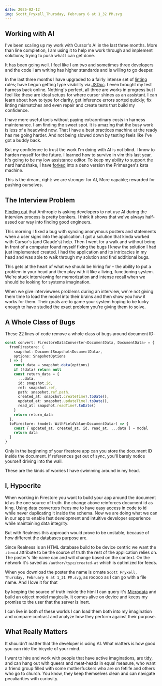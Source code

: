 ```yaml
---
date: 2025-02-12
img: Scott_Fryxell_Thursday, February 6 at 1_32 PM.svg
---
```



## Working with AI

I've been scaling up my work with Cursor's AI in the last three months. More than line completion, I am using it to help me work through and implement solutions; trying to push what I can get done.

It has been going well. I feel like I am two and sometimes three developers and the code I am writing has higher standards and is willing to go deeper.

In the last three months I have upgraded to a fairly intense set of [linting](https://github.com/realness-online/web/blob/main/eslint.config.js) rules; have begun getting type visibility via [JSDoc](https://github.com/realness-online/web/blob/main/tsconfig.json). I even brought my test harness back online. Nothing's perfect, all three are works in progress but I feel like these are ideal setups for where cursor shines as an assistant. I can learn about how to type for clarity, get inference errors sorted quickly; fix linting mismatches and even repair and create tests that build my confidence.

I have more useful tools without paying extraordinary costs in harness maintenance. I am finding the sweet spot. It is amazing that the busy work is less of a headwind now. That I have a best practices machine at the ready has me going harder. And not being slowed down by testing feels like I've got a buddy back.

But my confidence to trust the work I'm doing with AI is not blind. I know to harden myself for the future. I learned how to survive in vim this last year, It's going to be my low assistance editor. To keep my ability to support the nerd handshake, I have [forked](https://github.com/scott-fryxell/kata-machine) into a deno version the Primeagen's kata machine.

This is the dream, right: we are stronger for AI, More capable; rewarded for pushing ourselves.

## The Interview Problem

[Finding out](https://www.404media.co/anthropic-claude-job-application-ai-assistants/) that Anthropic is asking developers to not use AI during the interview process is pretty bonkers. I think it shows that we've always half-assed our way into finding good engineers.

This morning I fixed a bug with syncing anonymous posters and statements when a user signs into the application. I got a solution that kinda worked with Cursor's (and Claude's) help. Then I went for a walk and without being in front of a computer found myself fixing the bugs I knew the solution I had just implemented created. I had the application and its intricacies in my head and was able to walk through my solution and find additional bugs.

This gets at the heart of what we should be hiring for – the ability to put a problem in your head and then play with it like a living, functioning system. We're stuck interviewing for memorization and intense recall when we should be looking for systems imagination.

When we give interviewees problems during an interview, we're not giving them time to load the model into their brains and then show you how it works for them. Their goals are to game your system hoping to be lucky enough to have studied the exact problem you're giving them to solve.

## A Whole Class of Bugs

These 22 lines of code remove a whole class of bugs around document ID:

```typescript
const convert: FirestoreDataConverter<DocumentData, DocumentData> = {
  fromFirestore: (
    snapshot: DocumentSnapshot<DocumentData>,
    options: SnapshotOptions
  ) => {
    const data = snapshot.data(options)
    if (!data) return null
    const return_data = {
      ...data,
      id: snapshot.id,
      ref: snapshot.ref,
      path: snapshot.ref.path,
      created_at: snapshot.createTime?.toDate(),
      updated_at: snapshot.updateTime?.toDate(),
      read_at: snapshot.readTime?.toDate()
    }
    return return_data
  },
  toFirestore: (model: WithFieldValue<DocumentData>) => {
    const { updated_at, created_at, id, read_at, ...data } = model
    return data
  }
}
```

Only in the beginning of your firestore app can you store the document ID inside the document. If references get out of sync, you'll barely notice yourself driving into the wall.

These are the kinds of worries I have swimming around in my head.

## I, Hypocrite

When working in Firestore you want to build your app around the document id as the one source of truth. the change above reinforces document id as king. Using data converters frees me to have easy access in code to id while never duplicating it inside the schema. Now we are doing what we can in our app to enable fast development and intuitive developer experience while maintaining data integrity.

But with Realness this approach would prove to be unstable, because of how different the databases purpose are.

Since Realness is an HTML database build to be device centric we want the `itemid` attribute to be the source of truth the rest of the application relies on. The poster's file name can and will change based on the context. On the network it's saved as `/author/type/created-at` which is optimized for feeds.

When you download the poster the name is ornate `Scott Fryxell, Thursday, February 6 at 1_31 PM.svg`, as rococo as I can go with a file name. And I love it for that

by keeping the source of truth inside the html I can query it's [Microdata](https://developer.mozilla.org/en-US/docs/Web/HTML/Microdata) and build an object model magically. It comes alive on device and keeps my promise to the user that the server is  inert.

I can live in both of these worlds I can load them both into my imagination and compare contrast and analyze how they perform against their purpose.

## What Really Matters

It shouldn't matter that the developer is using AI. What matters is how good you can ride the bicycle of your mind.

I want to hire and work with people that have active imaginations, are tidy, and can hang out with queers and meat-heads in equal measure, who want a friend group filled with some motherfuckers who are on fetlife and others who go to church. You know, they keep themselves clean and can navigate peculiarities with curiosity.
